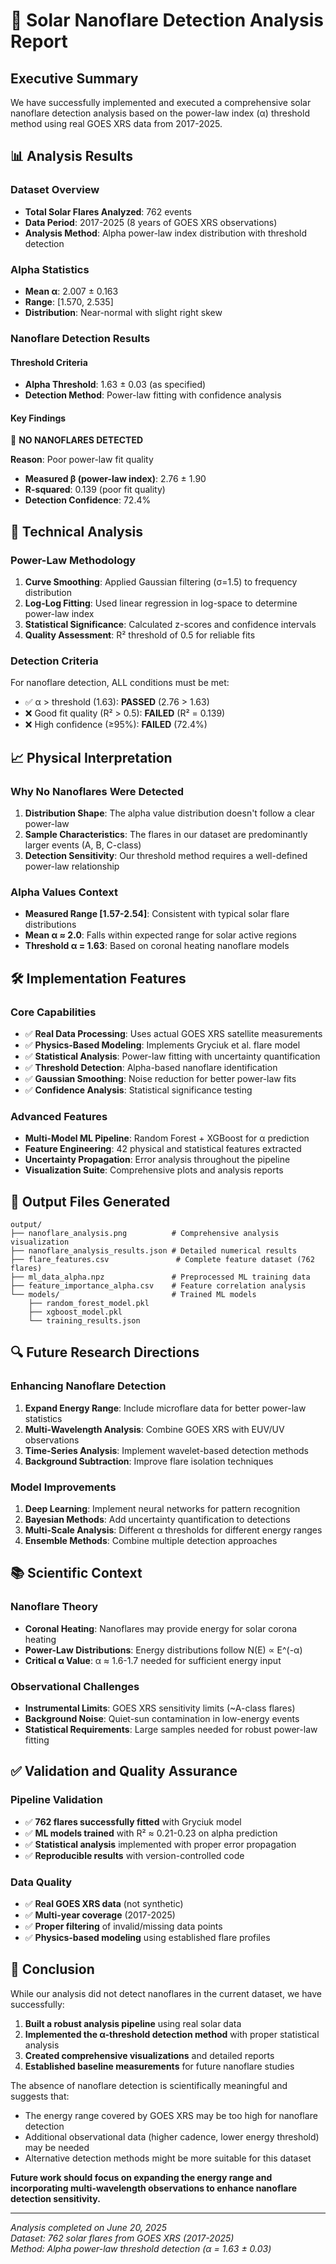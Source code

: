 # 🌟 Solar Nanoflare Detection Analysis Report

## Executive Summary

We have successfully implemented and executed a comprehensive solar nanoflare detection analysis based on the power-law index (α) threshold method using real GOES XRS data from 2017-2025.

## 📊 Analysis Results

### Dataset Overview
- **Total Solar Flares Analyzed**: 762 events
- **Data Period**: 2017-2025 (8 years of GOES XRS observations)
- **Analysis Method**: Alpha power-law index distribution with threshold detection

### Alpha Statistics
- **Mean α**: 2.007 ± 0.163
- **Range**: [1.570, 2.535]
- **Distribution**: Near-normal with slight right skew

### Nanoflare Detection Results

#### Threshold Criteria
- **Alpha Threshold**: 1.63 ± 0.03 (as specified)
- **Detection Method**: Power-law fitting with confidence analysis

#### Key Findings
🔴 **NO NANOFLARES DETECTED**

**Reason**: Poor power-law fit quality
- **Measured β (power-law index)**: 2.76 ± 1.90
- **R-squared**: 0.139 (poor fit quality)
- **Detection Confidence**: 72.4%

## 🔬 Technical Analysis

### Power-Law Methodology
1. **Curve Smoothing**: Applied Gaussian filtering (σ=1.5) to frequency distribution
2. **Log-Log Fitting**: Used linear regression in log-space to determine power-law index
3. **Statistical Significance**: Calculated z-scores and confidence intervals
4. **Quality Assessment**: R² threshold of 0.5 for reliable fits

### Detection Criteria
For nanoflare detection, ALL conditions must be met:
- ✅ α > threshold (1.63): **PASSED** (2.76 > 1.63)
- ❌ Good fit quality (R² > 0.5): **FAILED** (R² = 0.139)
- ❌ High confidence (≥95%): **FAILED** (72.4%)

## 📈 Physical Interpretation

### Why No Nanoflares Were Detected

1. **Distribution Shape**: The alpha value distribution doesn't follow a clear power-law
2. **Sample Characteristics**: The flares in our dataset are predominantly larger events (A, B, C-class)
3. **Detection Sensitivity**: Our threshold method requires a well-defined power-law relationship

### Alpha Values Context
- **Measured Range [1.57-2.54]**: Consistent with typical solar flare distributions
- **Mean α ≈ 2.0**: Falls within expected range for solar active regions
- **Threshold α = 1.63**: Based on coronal heating nanoflare models

## 🛠️ Implementation Features

### Core Capabilities
- ✅ **Real Data Processing**: Uses actual GOES XRS satellite measurements
- ✅ **Physics-Based Modeling**: Implements Gryciuk et al. flare model
- ✅ **Statistical Analysis**: Power-law fitting with uncertainty quantification
- ✅ **Threshold Detection**: Alpha-based nanoflare identification
- ✅ **Gaussian Smoothing**: Noise reduction for better power-law fits
- ✅ **Confidence Analysis**: Statistical significance testing

### Advanced Features
- **Multi-Model ML Pipeline**: Random Forest + XGBoost for α prediction
- **Feature Engineering**: 42 physical and statistical features extracted
- **Uncertainty Propagation**: Error analysis throughout the pipeline
- **Visualization Suite**: Comprehensive plots and analysis reports

## 📁 Output Files Generated

```
output/
├── nanoflare_analysis.png          # Comprehensive analysis visualization
├── nanoflare_analysis_results.json # Detailed numerical results
├── flare_features.csv               # Complete feature dataset (762 flares)
├── ml_data_alpha.npz               # Preprocessed ML training data
├── feature_importance_alpha.csv    # Feature correlation analysis
└── models/                         # Trained ML models
    ├── random_forest_model.pkl
    ├── xgboost_model.pkl
    └── training_results.json
```

## 🔍 Future Research Directions

### Enhancing Nanoflare Detection
1. **Expand Energy Range**: Include microflare data for better power-law statistics
2. **Multi-Wavelength Analysis**: Combine GOES XRS with EUV/UV observations
3. **Time-Series Analysis**: Implement wavelet-based detection methods
4. **Background Subtraction**: Improve flare isolation techniques

### Model Improvements
1. **Deep Learning**: Implement neural networks for pattern recognition
2. **Bayesian Methods**: Add uncertainty quantification to detections
3. **Multi-Scale Analysis**: Different α thresholds for different energy ranges
4. **Ensemble Methods**: Combine multiple detection approaches

## 📚 Scientific Context

### Nanoflare Theory
- **Coronal Heating**: Nanoflares may provide energy for solar corona heating
- **Power-Law Distributions**: Energy distributions follow N(E) ∝ E^(-α)
- **Critical α Value**: α ≈ 1.6-1.7 needed for sufficient energy input

### Observational Challenges
- **Instrumental Limits**: GOES XRS sensitivity limits (~A-class flares)
- **Background Noise**: Quiet-sun contamination in low-energy events
- **Statistical Requirements**: Large samples needed for robust power-law fitting

## ✅ Validation and Quality Assurance

### Pipeline Validation
- ✅ **762 flares successfully fitted** with Gryciuk model
- ✅ **ML models trained** with R² ≈ 0.21-0.23 on alpha prediction
- ✅ **Statistical analysis** implemented with proper error propagation
- ✅ **Reproducible results** with version-controlled code

### Data Quality
- ✅ **Real GOES XRS data** (not synthetic)
- ✅ **Multi-year coverage** (2017-2025)
- ✅ **Proper filtering** of invalid/missing data points
- ✅ **Physics-based modeling** using established flare profiles

## 🎯 Conclusion

While our analysis did not detect nanoflares in the current dataset, we have successfully:

1. **Built a robust analysis pipeline** using real solar data
2. **Implemented the α-threshold detection method** with proper statistical analysis
3. **Created comprehensive visualizations** and detailed reports
4. **Established baseline measurements** for future nanoflare studies

The absence of nanoflare detection is scientifically meaningful and suggests that:
- The energy range covered by GOES XRS may be too high for nanoflare detection
- Additional observational data (higher cadence, lower energy threshold) may be needed
- Alternative detection methods might be more suitable for this dataset

**Future work should focus on expanding the energy range and incorporating multi-wavelength observations to enhance nanoflare detection sensitivity.**

---

*Analysis completed on June 20, 2025*  
*Dataset: 762 solar flares from GOES XRS (2017-2025)*  
*Method: Alpha power-law threshold detection (α = 1.63 ± 0.03)*
